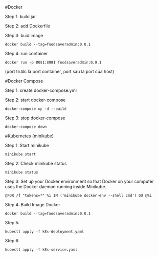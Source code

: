 #Docker

Step 1: build jar

Step 2: add Dockerfile

Step 3: buid image

```
docker build --tag=foodsaveradmin:0.0.1 
```

Step 4: run container

```
docker run -p 8081:8081 foodsaveradmin:0.0.1
```

(port trước là port container, port sau là port của host)

#Docker Compose

Step 1: create docker-compose.yml

Step 2: start docker-compose

```
docker-compose up -d --build
```

Step 3: stop docker-compose

```
docker-compose down
```

#Kubernetes (minikube)

Step 1: Start minikube

```
minikube start
```

Step 2: Check minikube status

```
minikube status
```

Step 3: Set up your Docker environment so that Docker on your computer uses the Docker daemon running inside Minikube.

```
@FOR /f "tokens=*" %i IN ('minikube docker-env --shell cmd') DO @%i
```

Step 4: Build Image Docker

```
docker build --tag=foodsaveradmin:0.0.1
```

Step 5:

```
kubectl apply -f k8s-deployment.yaml
```

Step 6:

```
kubectl apply -f k8s-service.yaml
```

